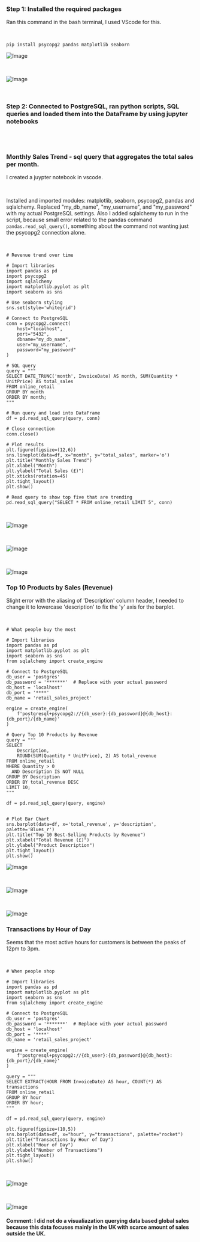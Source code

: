 ### Step 1: Installed the required packages

Ran this command in the bash terminal, I used VScode for this. 

<br>

``` 
pip install psycopg2 pandas matplotlib seaborn
```


![Image](https://github.com/user-attachments/assets/5f1dcddf-c61c-4c8d-b82c-60385565e42a)

<br> 

![Image](https://github.com/user-attachments/assets/05d94ed3-2487-4df9-8772-21d9eb22c822)

<br>



### Step 2: Connected to PostgreSQL, ran python scripts, SQL queries and loaded them into the DataFrame by using jupyter notebooks

<br> 
<br> 

### Monthly Sales Trend - sql query that aggregates the total sales per month. 

I created a juypter notebook in vscode. 

<br>

Installed and imported modules: matplotlib, seaborn, psycopg2, pandas and sqlalchemy. 
Replaced "my_db_name", "my_username", and "my_password" with my actual PostgreSQL settings.
Also I added sqlalchemy to run in the script, because small error related to the pandas command `pandas.read_sql_query()`, something about the command not wanting just the psycopg2 connection alone.  

<br>

```
# Revenue trend over time

# Import libraries
import pandas as pd
import psycopg2
import sqlalchemy
import matplotlib.pyplot as plt
import seaborn as sns

# Use seaborn styling
sns.set(style='whitegrid')

# Connect to PostgreSQL
conn = psycopg2.connect(
    host="localhost",
    port="5432",
    dbname="my_db_name",
    user="my_username",
    password="my_password"
)

# SQL query
query = """
SELECT DATE_TRUNC('month', InvoiceDate) AS month, SUM(Quantity * UnitPrice) AS total_sales
FROM online_retail
GROUP BY month
ORDER BY month;
"""

# Run query and load into DataFrame
df = pd.read_sql_query(query, conn)

# Close connection
conn.close()

# Plot results
plt.figure(figsize=(12,6))
sns.lineplot(data=df, x="month", y="total_sales", marker='o')
plt.title("Monthly Sales Trend")
plt.xlabel("Month")
plt.ylabel("Total Sales (£)")
plt.xticks(rotation=45)
plt.tight_layout()
plt.show()

# Read query to show top five that are trending
pd.read_sql_query("SELECT * FROM online_retail LIMIT 5", conn)

```



<br>


![Image](https://github.com/user-attachments/assets/5052a6de-2821-40f5-a3b5-042e4f9d37d1)

<br> 


![Image](https://github.com/user-attachments/assets/725f0f3f-0375-4336-a643-1722e4ddbd59)


<br>


![Image](https://github.com/user-attachments/assets/c8c7b710-2327-49c2-85ba-928fef68e457)



### Top 10 Products by Sales (Revenue)


Slight error with the aliasing of 'Description' column header, I needed to change it to lowercase 'description' to fix the 'y' axis for the barplot. 

<br>

```
# What people buy the most

# Import libraries
import pandas as pd
import matplotlib.pyplot as plt
import seaborn as sns
from sqlalchemy import create_engine

# Connect to PostgreSQL
db_user = 'postgres'
db_password = '*******'  # Replace with your actual password
db_host = 'localhost'
db_port = '****'
db_name = 'retail_sales_project'

engine = create_engine(
    f'postgresql+psycopg2://{db_user}:{db_password}@{db_host}:{db_port}/{db_name}'
)

# Query Top 10 Products by Revenue
query = """
SELECT 
    Description,
    ROUND(SUM(Quantity * UnitPrice), 2) AS total_revenue
FROM online_retail
WHERE Quantity > 0
  AND Description IS NOT NULL
GROUP BY Description
ORDER BY total_revenue DESC
LIMIT 10;
"""

df = pd.read_sql_query(query, engine)


# Plot Bar Chart
sns.barplot(data=df, x='total_revenue', y='description', palette='Blues_r')
plt.title("Top 10 Best-Selling Products by Revenue")
plt.xlabel("Total Revenue (£)")
plt.ylabel("Product Description")
plt.tight_layout()
plt.show()
```

![Image](https://github.com/user-attachments/assets/ce633685-34d1-47ff-af3a-637ace8fb797)


<br>

![Image](https://github.com/user-attachments/assets/8e2ab7a5-bebc-47b5-b2b8-7637a758e513)

<br> 


![Image](https://github.com/user-attachments/assets/7f3ed5a0-73bb-44ff-a3d8-e8e27dc19833)



### Transactions by Hour of Day
Seems that the most active hours for customers is between the peaks of 12pm to 3pm.

<br>

```
# When people shop

# Import libraries
import pandas as pd
import matplotlib.pyplot as plt
import seaborn as sns
from sqlalchemy import create_engine

# Connect to PostgreSQL
db_user = 'postgres'
db_password = '*******'  # Replace with your actual password
db_host = 'localhost'
db_port = '****'
db_name = 'retail_sales_project'

engine = create_engine(
    f'postgresql+psycopg2://{db_user}:{db_password}@{db_host}:{db_port}/{db_name}'
)

query = """
SELECT EXTRACT(HOUR FROM InvoiceDate) AS hour, COUNT(*) AS transactions
FROM online_retail
GROUP BY hour
ORDER BY hour;
"""

df = pd.read_sql_query(query, engine)

plt.figure(figsize=(10,5))
sns.barplot(data=df, x="hour", y="transactions", palette="rocket")
plt.title("Transactions by Hour of Day")
plt.xlabel("Hour of Day")
plt.ylabel("Number of Transactions")
plt.tight_layout()
plt.show()
```

<br>


![Image](https://github.com/user-attachments/assets/ae1ce6cc-2309-4175-96e7-2eab5a19dd47)


<br>


![Image](https://github.com/user-attachments/assets/0e0182ff-b828-439c-8f9a-91d54902d331)



#### Comment: I did not do a visualiazation querying data based global sales because this data focuses mainly in the UK with scarce amount of sales outside the UK.

